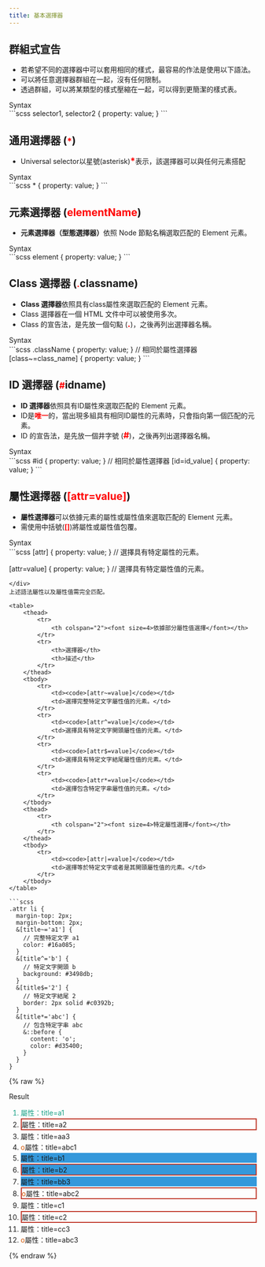 ```yaml
---
title: 基本選擇器
---
```


## 群組式宣告
- 若希望不同的選擇器中可以套用相同的樣式，最容易的作法是使用以下語法。
- 可以將任意選擇器群組在一起，沒有任何限制。
- 透過群組，可以將某類型的樣式壓縮在一起，可以得到更簡潔的樣式表。

<div class="codeBox">
  <div class="ribbon">Syntax</div>
```scss
selector1, selector2 { property: value; }
```
</div>

## 通用選擇器 (<font color=red size=4>**\***</font>)
- Universal selector以星號(asterisk)<font color=red size=4>**\***</font>表示，該選擇器可以與任何元素搭配

<div class="codeBox">
  <div class="ribbon">Syntax</div>
```scss
* { property: value; }
```
</div>

## 元素選擇器 (<font color=red>**elementName**</font>)
- <strong>元素選擇器（型態選擇器）</strong>依照 Node 節點名稱選取匹配的 Element 元素。

<div class="codeBox">
  <div class="ribbon">Syntax</div>
```scss
element { property: value; }
```
</div>

## Class 選擇器 (<font color=red size=4>**.**</font>classname)
- <strong>Class 選擇器</strong>依照具有class屬性來選取匹配的 Element 元素。
- Class 選擇器在一個 HTML 文件中可以被使用多次。
- Class 的宣告法，是先放一個句點 (<font color=red size=4>**.**</font>)，之後再列出選擇器名稱。

<div class="codeBox">
  <div class="ribbon">Syntax</div>
```scss
.className { property: value; }
// 相同於屬性選擇器
[class~=class_name] { property: value; }
```
</div>

## ID 選擇器 (<font color=red size=4>**#**</font>idname)
- <strong>ID 選擇器</strong>依照具有ID屬性來選取匹配的 Element 元素。
- ID是<font color=red>**唯一**</font>的，當出現多組具有相同ID屬性的元素時，只會指向第一個匹配的元素。
- ID 的宣告法，是先放一個井字號 (<font color=red size=4>**#**</font>)，之後再列出選擇器名稱。

<div class="codeBox">
  <div class="ribbon">Syntax</div>
```scss
#id { property: value; }
// 相同於屬性選擇器
[id=id_value] { property: value; }
```
</div>

## 屬性選擇器 (<font color=red>**[attr=value]**</font>)
- <strong>屬性選擇器</strong>可以依據元素的屬性或屬性值來選取匹配的 Element 元素。
- 需使用中括號(<font color=red>**[]**</font>)將屬性或屬性值包覆。

<div class="codeBox">
  <div class="ribbon">Syntax</div>
```scss
[attr] { property: value; }
// 選擇具有特定屬性的元素。

[attr=value] { property: value; }
// 選擇具有特定屬性值的元素。
```
</div>
上述語法屬性以及屬性值需完全匹配。

<table>
    <thead>
        <tr>
            <th colspan="2"><font size=4>依據部分屬性值選擇</font></th>
        </tr>
        <tr>
            <th>選擇器</th>
            <th>描述</th>
        </tr>
    </thead>
    <tbody>
        <tr>
            <td><code>[attr~=value]</code></td>
            <td>選擇完整特定文字屬性值的元素。</td>
        </tr>
        <tr>
            <td><code>[attr^=value]</code></td>
            <td>選擇具有特定文字開頭屬性值的元素。</td>
        </tr>
        <tr>
            <td><code>[attr$=value]</code></td>
            <td>選擇具有特定文字結尾屬性值的元素。</td>
        </tr>
        <tr>
            <td><code>[attr*=value]</code></td>
            <td>選擇包含特定字串屬性值的元素。</td>
        </tr>
    </tbody>
    <thead>
        <tr>
            <th colspan="2"><font size=4>特定屬性選擇</font></th>
        </tr>
    </thead>
    <tbody>
        <tr>
            <td><code>[attr|=value]</code></td>
            <td>選擇等於特定文字或者是其開頭屬性值的元素。</td>
        </tr>
    </tbody>
</table>

```scss
.attr li {
  margin-top: 2px;
  margin-bottom: 2px;
  &[title~='a1'] {
    // 完整特定文字 a1
    color: #16a085;
  }
  &[title^='b'] {
    // 特定文字開頭 b
    background: #3498db;
  }
  &[title$='2'] {
    // 特定文字結尾 2
    border: 2px solid #c0392b;
  }
  &[title*='abc'] {
    // 包含特定字串 abc
    &::before {
      content: 'o';
      color: #d35400;
    }
  }
}
```

{% raw %}
<style>
.attr li {
  margin-top: 2px;
  margin-bottom: 2px;
}
.attr li[title~='a1'] {
  color: #16a085;
}
.attr li[title^='b'] {
  background: #3498db;
}
.attr li[title$='2'] {
  border: 2px solid #c0392b;
}
.attr li[title*='abc']::before {
  content: 'o';
  color: #d35400;
}
</style>
<div class="result result--light">
<div class="ribbon ribbon--success">Result</div>
<ol class="attr">
  <li title="a1">屬性：title=a1</li>
  <li title="a2">屬性：title=a2</li>
  <li title="aa3">屬性：title=aa3</li>
  <li title="abc1">屬性：title=abc1</li>
  <li title="b1">屬性：title=b1</li>
  <li title="b2">屬性：title=b2</li>
  <li title="bb3">屬性：title=bb3</li>
  <li title="abc2">屬性：title=abc2</li>
  <li title="c1">屬性：title=c1</li>
  <li title="c2">屬性：title=c2</li>
  <li title="cc3">屬性：title=cc3</li>
  <li title="abc3">屬性：title=abc3</li>
</ol>
</div>
{% endraw %}
